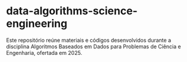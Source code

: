 # data-algorithms-science-engineering
Este repositório reúne materiais e códigos desenvolvidos durante a disciplina Algoritmos Baseados em Dados para Problemas de Ciência e Engenharia, ofertada em 2025.
